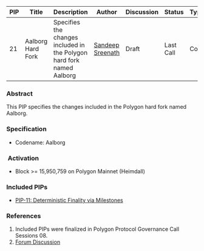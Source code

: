 | PIP               | Title                           | Description          | Author                        | Discussion | Status | Type                                     | Date                  |
|-------------------|---------------------------------|----------------------|-------------------------------|------------|--------|------------------------------------------|-----------------------|
| 21 | Aalborg Hard Fork | Specifies the changes included in the Polygon hard fork named Aalborg | [Sandeep Sreenath](https://github.com/ssandeep)  | Draft  | Last Call | Core |2023-09-21

### Abstract

This PIP specifies the changes included in the Polygon hard fork named Aalborg.

### Specification

-   Codename: Aalborg
    
###  Activation

-   Block >=  15,950,759 on Polygon Mainnet (Heimdall)   

### Included PIPs

-   [PIP-11: Deterministic Finality via Milestones](https://github.com/maticnetwork/Polygon-Improvement-Proposals/blob/main/PIPs/PIP-11.md) 
    
### References

1.  Included PIPs were finalized in Polygon Protocol Governance Call Sessions 08.  
2.  [Forum Discussion](https://forum.polygon.technology/t/pip-11-deterministic-finality-via-milestones/11918) 

